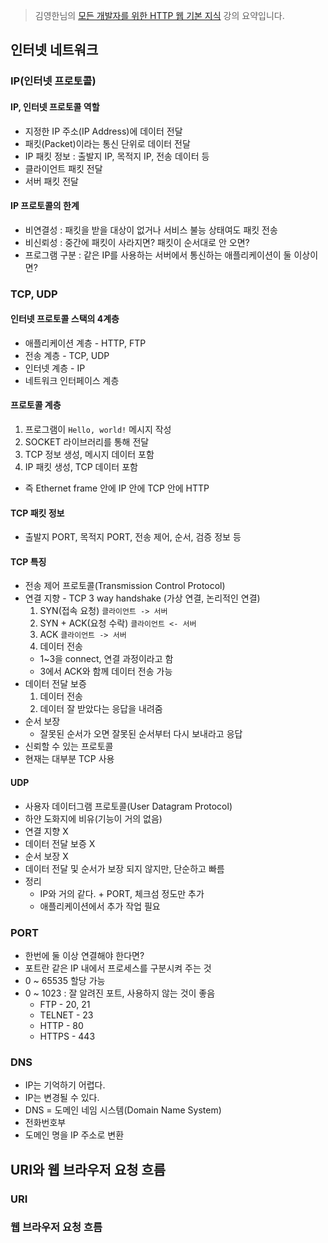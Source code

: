 > 김영한님의 [모든 개발자를 위한 HTTP 웹 기본 지식](https://www.inflearn.com/course/http-%EC%9B%B9-%EB%84%A4%ED%8A%B8%EC%9B%8C%ED%81%AC/dashboard) 강의 요약입니다.

## 인터넷 네트워크
### IP(인터넷 프로토콜)
#### IP, 인터넷 프로토콜 역할
- 지정한 IP 주소(IP Address)에 데이터 전달
- 패킷(Packet)이라는 통신 단위로 데이터 전달
- IP 패킷 정보 : 출발지 IP, 목적지 IP, 전송 데이터 등
- 클라이언트 패킷 전달
- 서버 패킷 전달
#### IP 프로토콜의 한계
- 비연결성 : 패킷을 받을 대상이 없거나 서비스 불능 상태여도 패킷 전송
- 비신뢰성 : 중간에 패킷이 사라지면? 패킷이 순서대로 안 오면?
- 프로그램 구분 : 같은 IP를 사용하는 서버에서 통신하는 애플리케이션이 둘 이상이면?

### TCP, UDP
#### 인터넷 프로토콜 스택의 4계층
- 애플리케이션 계층 - HTTP, FTP
- 전송 계층 - TCP, UDP
- 인터넷 계층 - IP
- 네트워크 인터페이스 계층
#### 프로토콜 계층
1. 프로그램이 `Hello, world!` 메시지 작성
2. SOCKET 라이브러리를 통해 전달
3. TCP 정보 생성, 메시지 데이터 포함
4. IP 패킷 생성, TCP 데이터 포함
- 즉 Ethernet frame 안에 IP 안에 TCP 안에 HTTP
#### TCP 패킷 정보
- 출발지 PORT, 목적지 PORT, 전송 제어, 순서, 검증 정보 등
#### TCP 특징
- 전송 제어 프로토콜(Transmission Control Protocol)
- 연결 지향 - TCP 3 way handshake (가상 연결, 논리적인 연결)
  1. SYN(접속 요청) `클라이언트 -> 서버`
  2. SYN + ACK(요청 수락) `클라이언트 <- 서버`
  3. ACK `클라이언트 -> 서버`
  4. 데이터 전송
  - 1~3을 connect, 연결 과정이라고 함
  - 3에서 ACK와 함께 데이터 전송 가능
- 데이터 전달 보증
  1. 데이터 전송
  2. 데이터 잘 받았다는 응답을 내려줌
- 순서 보장
  - 잘못된 순서가 오면 잘못된 순서부터 다시 보내라고 응답
- 신뢰할 수 있는 프로토콜
- 현재는 대부분 TCP 사용
#### UDP
- 사용자 데이터그램 프로토콜(User Datagram Protocol)
- 하얀 도화지에 비유(기능이 거의 없음)
- 연결 지향 X
- 데이터 전달 보증 X
- 순서 보장 X
- 데이터 전달 및 순서가 보장 되지 않지만, 단순하고 빠름
- 정리
  - IP와 거의 같다. + PORT, 체크섬 정도만 추가
  - 애플리케이션에서 추가 작업 필요

### PORT
- 한번에 둘 이상 연결해야 한다면?
- 포트란 같은 IP 내에서 프로세스를 구분시켜 주는 것
- 0 ~ 65535 할당 가능
- 0 ~ 1023 : 잘 알려진 포트, 사용하지 않는 것이 좋음
  - FTP - 20, 21
  - TELNET - 23
  - HTTP - 80
  - HTTPS - 443

### DNS
- IP는 기억하기 어렵다.
- IP는 변경될 수 있다.
- DNS = 도메인 네임 시스템(Domain Name System)
- 전화번호부
- 도메인 명을 IP 주소로 변환

## URI와 웹 브라우저 요청 흐름
### URI

### 웹 브라우저 요청 흐름
